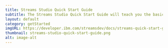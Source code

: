 ```yaml
---
title: Streams Studio Quick Start Guide
subtitle: The Streams Studio Quick Start Guide will teach you the basic concepts and approaches for using the tooling to develop streams applications.
layout: default
category: getStarted
imgURL: https://developer.ibm.com/streamsdev/docs/streams-quick-start-guide/
thumbnail: streams-studio-quick-start-guide.png
alt: image-alt
---
```

